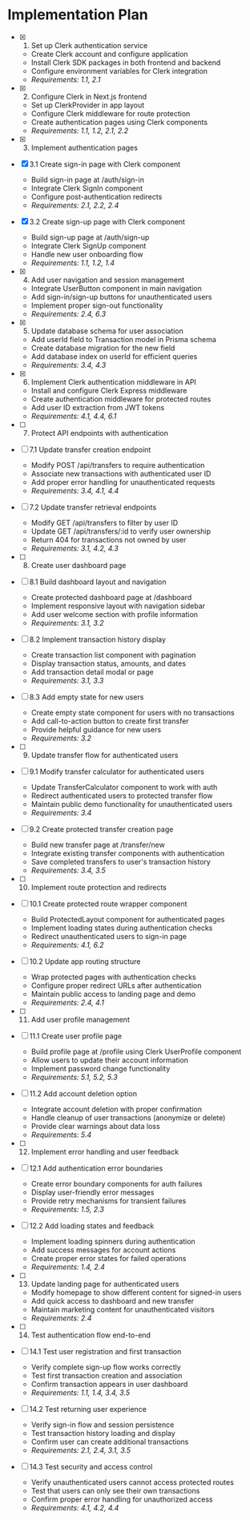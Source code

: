 # Implementation Plan

- [x] 1. Set up Clerk authentication service
  - Create Clerk account and configure application
  - Install Clerk SDK packages in both frontend and backend
  - Configure environment variables for Clerk integration
  - _Requirements: 1.1, 2.1_

- [x] 2. Configure Clerk in Next.js frontend
  - Set up ClerkProvider in app layout
  - Configure Clerk middleware for route protection
  - Create authentication pages using Clerk components
  - _Requirements: 1.1, 1.2, 2.1, 2.2_

- [x] 3. Implement authentication pages
- [x] 3.1 Create sign-in page with Clerk component
  - Build sign-in page at /auth/sign-in
  - Integrate Clerk SignIn component
  - Configure post-authentication redirects
  - _Requirements: 2.1, 2.2, 2.4_

- [x] 3.2 Create sign-up page with Clerk component
  - Build sign-up page at /auth/sign-up
  - Integrate Clerk SignUp component
  - Handle new user onboarding flow
  - _Requirements: 1.1, 1.2, 1.4_

- [x] 4. Add user navigation and session management
  - Integrate UserButton component in main navigation
  - Add sign-in/sign-up buttons for unauthenticated users
  - Implement proper sign-out functionality
  - _Requirements: 2.4, 6.3_

- [x] 5. Update database schema for user association
  - Add userId field to Transaction model in Prisma schema
  - Create database migration for the new field
  - Add database index on userId for efficient queries
  - _Requirements: 3.4, 4.3_

- [x] 6. Implement Clerk authentication middleware in API
  - Install and configure Clerk Express middleware
  - Create authentication middleware for protected routes
  - Add user ID extraction from JWT tokens
  - _Requirements: 4.1, 4.4, 6.1_

- [ ] 7. Protect API endpoints with authentication
- [ ] 7.1 Update transfer creation endpoint
  - Modify POST /api/transfers to require authentication
  - Associate new transactions with authenticated user ID
  - Add proper error handling for unauthenticated requests
  - _Requirements: 3.4, 4.1, 4.4_

- [ ] 7.2 Update transfer retrieval endpoints
  - Modify GET /api/transfers to filter by user ID
  - Update GET /api/transfers/:id to verify user ownership
  - Return 404 for transactions not owned by user
  - _Requirements: 3.1, 4.2, 4.3_

- [ ] 8. Create user dashboard page
- [ ] 8.1 Build dashboard layout and navigation
  - Create protected dashboard page at /dashboard
  - Implement responsive layout with navigation sidebar
  - Add user welcome section with profile information
  - _Requirements: 3.1, 3.2_

- [ ] 8.2 Implement transaction history display
  - Create transaction list component with pagination
  - Display transaction status, amounts, and dates
  - Add transaction detail modal or page
  - _Requirements: 3.1, 3.3_

- [ ] 8.3 Add empty state for new users
  - Create empty state component for users with no transactions
  - Add call-to-action button to create first transfer
  - Provide helpful guidance for new users
  - _Requirements: 3.2_

- [ ] 9. Update transfer flow for authenticated users
- [ ] 9.1 Modify transfer calculator for authenticated users
  - Update TransferCalculator component to work with auth
  - Redirect authenticated users to protected transfer flow
  - Maintain public demo functionality for unauthenticated users
  - _Requirements: 3.4_

- [ ] 9.2 Create protected transfer creation page
  - Build new transfer page at /transfer/new
  - Integrate existing transfer components with authentication
  - Save completed transfers to user's transaction history
  - _Requirements: 3.4, 3.5_

- [ ] 10. Implement route protection and redirects
- [ ] 10.1 Create protected route wrapper component
  - Build ProtectedLayout component for authenticated pages
  - Implement loading states during authentication checks
  - Redirect unauthenticated users to sign-in page
  - _Requirements: 4.1, 6.2_

- [ ] 10.2 Update app routing structure
  - Wrap protected pages with authentication checks
  - Configure proper redirect URLs after authentication
  - Maintain public access to landing page and demo
  - _Requirements: 2.4, 4.1_

- [ ] 11. Add user profile management
- [ ] 11.1 Create user profile page
  - Build profile page at /profile using Clerk UserProfile component
  - Allow users to update their account information
  - Implement password change functionality
  - _Requirements: 5.1, 5.2, 5.3_

- [ ] 11.2 Add account deletion option
  - Integrate account deletion with proper confirmation
  - Handle cleanup of user transactions (anonymize or delete)
  - Provide clear warnings about data loss
  - _Requirements: 5.4_

- [ ] 12. Implement error handling and user feedback
- [ ] 12.1 Add authentication error boundaries
  - Create error boundary components for auth failures
  - Display user-friendly error messages
  - Provide retry mechanisms for transient failures
  - _Requirements: 1.5, 2.3_

- [ ] 12.2 Add loading states and feedback
  - Implement loading spinners during authentication
  - Add success messages for account actions
  - Create proper error states for failed operations
  - _Requirements: 1.4, 2.4_

- [ ] 13. Update landing page for authenticated users
  - Modify homepage to show different content for signed-in users
  - Add quick access to dashboard and new transfer
  - Maintain marketing content for unauthenticated visitors
  - _Requirements: 2.4_

- [ ] 14. Test authentication flow end-to-end
- [ ] 14.1 Test user registration and first transaction
  - Verify complete sign-up flow works correctly
  - Test first transaction creation and association
  - Confirm transaction appears in user dashboard
  - _Requirements: 1.1, 1.4, 3.4, 3.5_

- [ ] 14.2 Test returning user experience
  - Verify sign-in flow and session persistence
  - Test transaction history loading and display
  - Confirm user can create additional transactions
  - _Requirements: 2.1, 2.4, 3.1, 3.5_

- [ ] 14.3 Test security and access control
  - Verify unauthenticated users cannot access protected routes
  - Test that users can only see their own transactions
  - Confirm proper error handling for unauthorized access
  - _Requirements: 4.1, 4.2, 4.4_